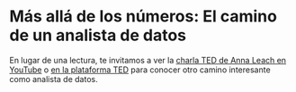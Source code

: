 # Más allá de los números: El camino de un analista de datos
En lugar de una lectura, te invitamos a ver la 
[charla TED de Anna Leach en YouTube](https://www.youtube.com/watch?v=t2oOFs4WgI0) o [en la plataforma TED](https://www.ted.com/talks/anna_leach_building_authentic_relationships) para conocer otro camino interesante como analista de datos.

